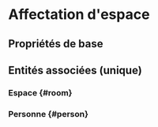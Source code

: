 # Affectation d'espace



## Propriétés de base



## Entités associées (unique)

### Espace {#room}
        

### Personne {#person}
        





<!--- THIS FILE IS GENERATED PLEASE DO NOT EDIT IT DIRECTLY --->
